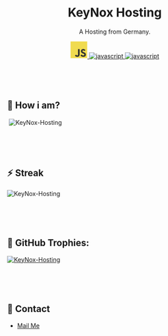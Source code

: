 
<h1 align="center">KeyNox Hosting</h1>
<p align="center">A Hosting from Germany.</p>
<p align="center">
<a href="https://developer.mozilla.org/en-US/docs/Web/JavaScript" target="_blank" rel="noreferrer"> <img src="https://raw.githubusercontent.com/devicons/devicon/master/icons/javascript/javascript-original.svg" alt="javascript" width="40" height="40"/> </a>
 <a href="https://developer.mozilla.org/en-US/docs/Web/JavaScript" target="_blank" rel="noreferrer"> <img src="https://cdn.jsdelivr.net/gh/devicons/devicon/icons/java/java-original.svg" alt="javascript" width="40" height="40"/> </a>
  <a href="https://developer.mozilla.org/en-US/docs/Web/JavaScript" target="_blank" rel="noreferrer"> <img src="https://cdn.jsdelivr.net/gh/devicons/devicon/icons/typescript/typescript-original.svg" alt="javascript" width="40" height="40"/> </a>



<br/><br/><br/>

## :hear_no_evil:  How i am?  
<p>&nbsp;<img align="center" src="https://github-readme-stats.vercel.app/api?username=KeyNox-Hosting&show_icons=true&locale=en" alt="KeyNox-Hosting" /></p>
<br/><br/><br/>

## :zap: Streak
<p><img align="center" src="https://github-readme-streak-stats.herokuapp.com/?user=KeyNox-Hosting" alt="KeyNox-Hosting" /></p>

  
<br/><br/><br/>
## :tada:  GitHub Trophies:
<p align="left"> <a href="https://github.com/ryo-ma/github-profile-trophy"><img src="https://github-profile-trophy.vercel.app/?username=KeyNox-Hosting" alt="KeyNox-Hosting" /></a> </p>
<br/><br/><br/>

## :clap:  Contact
- [Mail Me](mailto:suppport@keynox.eu)<br/>
<!-- - [My Discord](https://discord.com/users/859094822391513088) -->
<br/><br/><br/>


